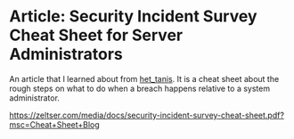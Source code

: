 # Article: Security Incident Survey Cheat Sheet for Server Administrators

An article that I learned about from [het_tanis](../863). It is a cheat sheet about the rough steps on what to do when a breach happens relative to a system administrator.

<https://zeltser.com/media/docs/security-incident-survey-cheat-sheet.pdf?msc=Cheat+Sheet+Blog>